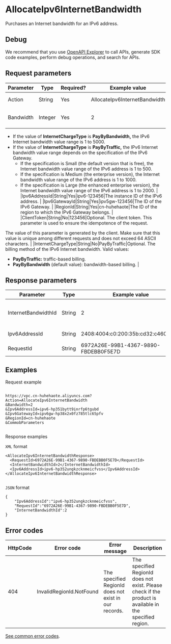# AllocateIpv6InternetBandwidth

Purchases an Internet bandwidth for an IPv6 address.

## Debug

We recommend that you use [OpenAPI Explorer](https://api.aliyun.com/#product=Vpc&api=CreateIpv6Gateway) to call APIs, generate SDK code examples, perform debug operations, and search for APIs.

## Request parameters

|Parameter|Type|Required?|Example value|Description|
|---------|----|---------|-------------|-----------|
|Action|String|Yes|AllocateIpv6InternetBandwidth|The name of this action. Value: **AllocateIpv6InternetBandwidth** |
|Bandwidth|Integer|Yes|2|The Internet bandwidth of the IPv6 address. Unit: Mbit/s. Value range: **1 to 5000**

 -   If the value of **InternetChargeType** is **PayByBandwidth,** the IPv6 Internet bandwidth value range is 1 to 5000.
-   If the value of **InternetChargeType** is **PayByTraffic,** the IPv6 Internet bandwidth value range depends on the specification of the IPv6 Gateway.
    -   If the specification is Small \(the default version that is free\), the Internet bandwidth value range of the IPv6 address is 1 to 500.
    -   If the specification is Medium \(the enterprise version\), the Internet bandwidth value range of the IPv6 address is 1 to 1000.
    -   If the specification is Large \(the enhanced enterprise version\), the Internet bandwidth value range of the IPv6 address is 1 to 2000. |
|Ipv6AddressId|String|Yes|ipv6-123456|The instance ID of the IPv6 address. |
|Ipv6GatewayId|String|Yes|ipv5gw-123456|The ID of the IPv6 Gateway. |
|RegionId|String|Yes|cn-huhehaote|The ID of the region to which the IPv6 Gateway belongs. |
|ClientToken|String|No|123456|Optional. The client token. This parameter is used to ensure the idempotence of the request.

 The value of this parameter is generated by the client. Make sure that this value is unique among different requests and does not exceed 64 ASCII characters. |
|InternetChargeType|String|No|PayByTraffic|Optional. The billing method of the IPv6 Internet bandwidth. Valid values:

 -   **PayByTraffic:** traffic-based billing.
-   **PayByBandwidth** \(default value\): bandwidth-based billing. |

## Response parameters

|Parameter|Type|Example value|Description|
|---------|----|-------------|-----------|
|InternetBandwidthId|String|2|The purchased Internet bandwidth. |
|Ipv6AddressId|String|2408:4004:c0:200:35b:cd32:c460:6aa4|The IPv6 address. |
|RequestId|String|6972A26E-99B1-4367-9890-FBDEBB0F5E7D|The ID of the request. |

## Examples

Request example

```

https://vpc.cn-huhehaote.aliyuncs.com?Action=AllocateIpv6InternetBandwidth
&Bandwidth=2
&Ipv6AddressId=ipv6-hp351bytt9inrfp6tgubd
&Ipv6GatewayId=ipv6gw-hp38x2x0fz785tlc65pfv
&RegionId=cn-huhehaote
&CommobParameters
			
```

Response examples

`XML` format

```
<AllocateIpv6InternetBandwidthResponse>
  <RequestId>6972A26E-99B1-4367-9890-FBDEBB0F5E7D</RequestId>
  <InternetBandwidthId>2</InternetBandwidthId>
  <Ipv6AddressId>ipv6-hp352ungkzcknmeicfvss</Ipv6AddressId>
</AllocateIpv6InternetBandwidthResponse>
			
```

`JSON` format

```
{
	"Ipv6AddressId":"ipv6-hp352ungkzcknmeicfvss",
	"RequestId":"6972A26E-99B1-4367-9890-FBDEBB0F5E7D",
	"InternetBandwidthId":2
}
```

## Error codes

|HttpCode|Error code|Error message|Description|
|--------|----------|-------------|-----------|
|404|InvalidRegionId.NotFound|The specified RegionId does not exist in our records.|The specified RegionId does not exist. Please check if the product is available in the specified region.|

[See common error codes](https://error-center.aliyun.com/status/product/Vpc).

